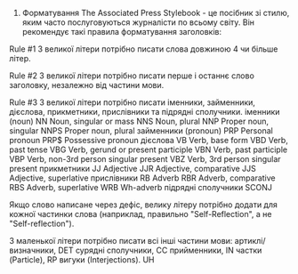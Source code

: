 1. Форматування
The Associated Press Stylebook - це посібник зі стилю, яким часто послуговуються журналісти по всьому світу. Він рекомендує такі правила форматування заголовків:

Rule #1
З великої літери потрібно писати слова довжиною 4 чи більше літер.

Rule #2
З великої літери потрібно писати перше і останнє слово заголовку, незалежно від частини мови.

Rule #3
З великої літери потрібно писати іменники, займенники, дієслова, прикметники, прислівники та підрядні сполучники.
іменники (noun)
    NN	    Noun, singular or mass
    NNS	    Noun, plural
    NNP	    Proper noun, singular
    NNPS	Proper noun, plural
займенники (pronoun)
    PRP	    Personal pronoun
    PRP$	Possessive pronoun
дієслова
    VB	Verb, base form
    VBD	Verb, past tense
    VBG	Verb, gerund or present participle
    VBN	Verb, past participle
    VBP	Verb, non-3rd person singular present
    VBZ	Verb, 3rd person singular present
прикметники
    JJ	Adjective
    JJR	Adjective, comparative
    JJS	Adjective, superlative
прислівники
    RB	Adverb
    RBR	Adverb, comparative
    RBS	Adverb, superlative
    WRB	Wh-adverb
підрядні сполучники
    SCONJ

Якщо слово написане через дефіс, велику літеру потрібно додати для кожної частинки слова (наприклад, правильно "Self-Reflection", а не "Self-reflection").

З маленької літери потрібно писати всі інші частини мови: 
артиклі/визначники,
    DET
сурядні сполучники,
    CC 
прийменники,
    IN
частки (Particle), 
    RP
вигуки (Interjections).
    UH